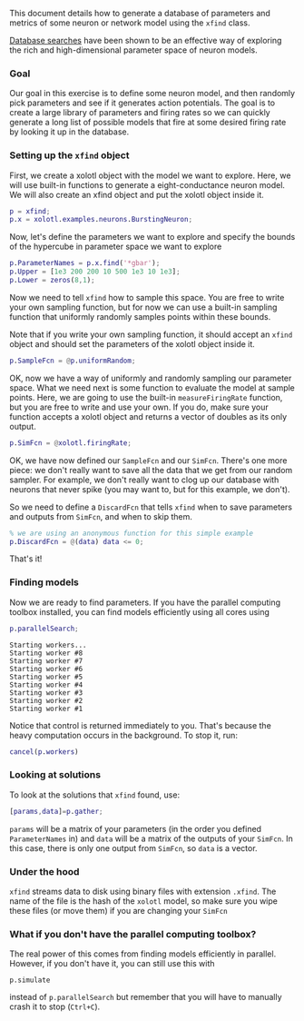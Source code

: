 This document details how to generate a database of parameters and metrics of some neuron or network model using the `xfind` class.


[Database searches](https://journals.physiology.org/doi/full/10.1152/jn.00641.2003) have been shown to be an effective way of exploring the rich and high-dimensional parameter space of neuron models. 


### Goal

Our goal in this exercise is to define some neuron model, 
and then randomly pick parameters and see if it generates
action potentials. The goal is to create a large library of parameters and firing rates so we can quickly generate
a long list of possible models that fire at some desired
firing rate by looking it up in the database. 


### Setting up the `xfind` object

First, we create a xolotl object with the model we want 
to explore. Here, we will use built-in functions to generate 
a eight-conductance neuron model. We will also create an xfind object and put the xolotl object inside it.

```matlab
p = xfind;
p.x = xolotl.examples.neurons.BurstingNeuron;
```

Now, let's define the parameters we want to explore
and specify the bounds of the hypercube in parameter space
we want to explore

```matlab
p.ParameterNames = p.x.find('*gbar');
p.Upper = [1e3 200 200 10 500 1e3 10 1e3];
p.Lower = zeros(8,1);
```

Now we need to tell `xfind` how to sample this space. 
You are free to write your own sampling function, but for now
we can use a built-in sampling function that uniformly
randomly samples points within these bounds.

Note that if you write your own sampling function, it should
accept an `xfind` object and should set the parameters of the 
xolotl object inside it. 

```matlab
p.SampleFcn = @p.uniformRandom;
```

OK, now we have a way of uniformly and randomly sampling our
parameter space. What we need next is some function to 
evaluate the model at sample points. Here, we are going to
use the built-in `measureFiringRate` function, but you are
free to write and use your own. If you do, make sure your
function accepts a xolotl object and returns a vector of doubles as its 
only output. 

```matlab
p.SimFcn = @xolotl.firingRate;
```

OK, we have now defined our `SampleFcn` and our `SimFcn`. There's one more piece: we don't really want to save all the 
data that we get from our random sampler. For example, we don't really want to clog up our database with neurons that 
never spike (you may want to, but for this example, we don't).

So we need to define a `DiscardFcn` that tells `xfind` when to save parameters and outputs from `SimFcn`, and when to
skip them.

```matlab
% we are using an anonymous function for this simple example
p.DiscardFcn = @(data) data <= 0;
```

That's it! 

### Finding models

Now we are ready to find parameters. If you have the parallel 
computing toolbox installed, you can find models efficiently 
using all cores using

```matlab
p.parallelSearch;
```

```
Starting workers...
Starting worker #8
Starting worker #7
Starting worker #6
Starting worker #5
Starting worker #4
Starting worker #3
Starting worker #2
Starting worker #1
```

Notice that control is returned immediately to you. That's because the heavy computation occurs in the background. To stop it, run:

```matlab
cancel(p.workers)
```

### Looking at solutions

To look at the solutions that `xfind` found, use:

```matlab
[params,data]=p.gather;
```
`params` will be a matrix of your parameters (in the order you defined `ParameterNames` in) and `data` will be a matrix of the outputs of your `SimFcn`. In this case, there is only one output from `SimFcn`, so `data` is a vector. 


### Under the hood

`xfind` streams data to disk using binary files with extension `.xfind`. The name of the file is the hash of the `xolotl` model, so make sure you wipe these files (or move them) if you are changing your `SimFcn`


### What if you don't have the parallel computing toolbox?

The real power of this comes from finding models efficiently in parallel. However, if you don't have it, you can still use this with

```
p.simulate
```

instead of `p.parallelSearch` but remember that you will have to manually crash it to stop (`Ctrl+C`).
